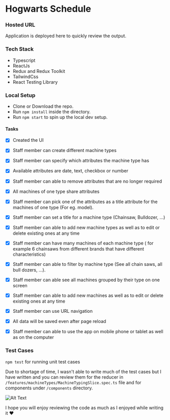 # Hogwarts Schedule

### Hosted URL 

Application is deployed here to quickly review the output.



### Tech Stack
- Typescript
- ReactJs
- Redux and Redux Toolkit
- TailwindCss
- React Testing Library

### Local Setup

- Clone or Download the repo.
- Run `npm install` inside the directory.
- Run `npm start` to spin up the local dev setup.



#### Tasks

- [x] Created the UI
- [x] Staff member can create different machine types
- [x] Staff member can specify which attributes the machine type has
- [x] Available attributes are date, text, checkbox or number
- [x] Staff member can able to remove attributes that are no longer required
- [x] All machines of one type share attributes 
- [x] Staff member can pick one of the attributes as a title attribute for the machines of one type (For eg. model).
- [x] Staff member can set a title for a machine type (Chainsaw, Bulldozer, ...)
- [x] Staff member can able to add new machine types as well as to edit or delete existing ones at any time
- [x] Staff member can have many machines of each machine type ( for example 6 chainsaws from different brands that have different characteristics)
- [x] Staff member can able to filter by machine type (See all chain saws, all bull dozers, ...).
- [x] Staff member can able see all machines grouped by their type on one screen
- [x] Staff member can able to add new machines as well as to edit or delete existing ones at any time
- [x] Staff member can use URL navigation
- [x] All data will be saved even after page reload
- [x] Staff member can able to use the app on mobile phone or tablet as well as on the computer


### Test Cases

`npm test` for running unit test cases

Due to shortage of time, I wasn't able to write much of the test cases but I have written and you can review them
for the reducer in `/features/machineTypes/MachineTypingSlice.spec.ts` file and for components under `/components` directory.






![Alt Text](https://media.giphy.com/media/TBZEgKryt6NSPXUKBG/giphy.gif)



I hope you will enjoy reviewing the code as much as I enjoyed while writing it ❤️ 
